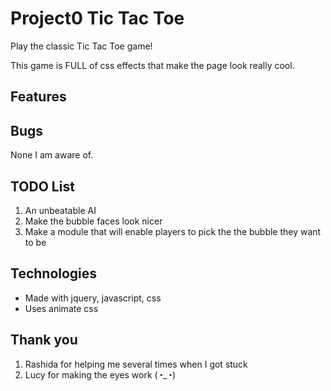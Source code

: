 # Project0 Tic Tac Toe

Play the classic Tic Tac Toe game!

This game is FULL of css effects that make the page look really cool.



## Features




## Bugs
None I am aware of.

## TODO List
1. An unbeatable AI
1. Make the bubble faces look nicer
1. Make a module that will enable players to pick the the bubble they want to be


## Technologies
- Made with jquery, javascript, css
- Uses animate css


## Thank you

1. Rashida for helping me several times when I got stuck
1. Lucy for making the eyes work   (◔_◔)

